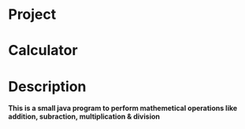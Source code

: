# **Project**
# Calculator

# Description
**This is a small java program to perform mathemetical operations like addition, subraction, multiplication & division**

